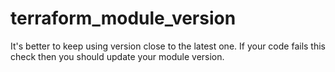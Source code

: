 # terraform_module_version

It's better to keep using version close to the latest one. If your code fails this check then you should update your module version.
